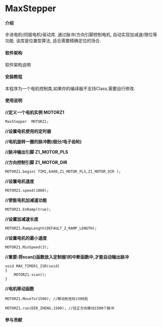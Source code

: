 # MaxStepper

#### 介绍
步进电机(伺服电机)驱动库. 通过脉冲/方向引脚控制电机, 自动实现加减速/限位等功能. 该库是位置型算法, 适合需要精确定位的场合.


#### 软件架构
软件架构说明


#### 安装教程

本程序为一个电机控制类,如果你的编译器不支持Class,需要自行修改.

#### 使用说明

 **//定义一个电机实例 MOTORZ1** 

`MaxStepper  MOTORZ1;`

 **//设置电机使用的定时器** 

 **//电机旋转一圈的脉冲数(细分/电子齿轮)** 

 **//脉冲输出引脚 Z1_MOTOR_PLS** 

 **//方向控制引脚 Z1_MOTOR_DIR** 

`MOTORZ1.begin( TIM1,6400,Z1_MOTOR_PLS,Z1_MOTOR_DIR );`

 **//设置电机速度** 

`MOTORZ1.speed(1000);`

 **//使能电机加减速功能** 

`MOTORZ1.EnRamp(true);`

 **//设置加减速长度** 

`MOTORZ1.RampLength(DEFAULT_Z_RAMP_LENGTH);`

 **//设置电机的最小速度** 

`MOTORZ1.MinSpeed(3);`

 **//重要:将scan()函数放入定制器1的中断函数中,才能自动输出脉冲** 


```
void MAX_TIMER1_ISR(void)
{
    MOTORZ1.scan();
}
```


 **//电机移动函数** 

`MOTORZ1.MoveTo(1500); //移动到坐标1500处`

`MOTORZ1.run(DIR_ZHENG,1500); //往正方向移动1500个脉冲`



#### 参与贡献


